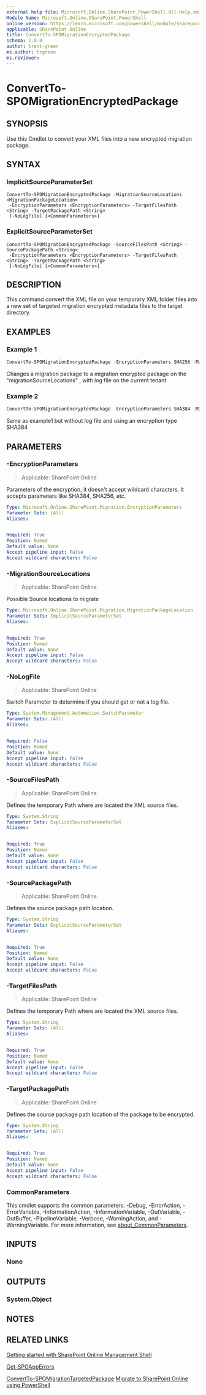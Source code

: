 ```yaml
---
external help file: Microsoft.Online.SharePoint.PowerShell.dll-Help.xml
Module Name: Microsoft.Online.SharePoint.PowerShell
online version: https://learn.microsoft.com/powershell/module/sharepoint-online/convertto-spomigrationencryptedpackage
applicable: SharePoint Online
title: ConvertTo-SPOMigrationEncryptedPackage
schema: 2.0.0
author: trent-green
ms.author: trgreen
ms.reviewer:
---
```


# ConvertTo-SPOMigrationEncryptedPackage

## SYNOPSIS

Use this Cmdlet to convert your XML files into a new encrypted migration package.

## SYNTAX

### ImplicitSourceParameterSet
```
ConvertTo-SPOMigrationEncryptedPackage -MigrationSourceLocations <MigrationPackageLocation>
 -EncryptionParameters <EncryptionParameters> -TargetFilesPath <String> -TargetPackagePath <String>
 [-NoLogFile] [<CommonParameters>]
```

### ExplicitSourceParameterSet
```
ConvertTo-SPOMigrationEncryptedPackage -SourceFilesPath <String> -SourcePackagePath <String>
 -EncryptionParameters <EncryptionParameters> -TargetFilesPath <String> -TargetPackagePath <String>
 [-NoLogFile] [<CommonParameters>]
```

## DESCRIPTION

This command convert the XML file on your temporary XML folder files into a new set of targeted migration encrypted metadata files to the target directory.

## EXAMPLES

### Example 1

```powershell
ConvertTo-SPOMigrationEncryptedPackage -EncryptionParameters SHA256 -MigrationSourceLocations $MigrationPackageLocation -NoLogFile -TargetFilesPath $TargetFilesPath -TargetPackagePath $TargetPackagePath
```

Changes a migration package to a migration encrypted package on the "migrationSourceLocations" , with log file on the current tenant

### Example 2

```powershell
ConvertTo-SPOMigrationEncryptedPackage -EncryptionParameters SHA384 -MigrationSourceLocations $MigrationPackageLocation  -TargetFilesPath $TargetFilesPath -TargetPackagePath $TargetPackagePath
```

Same as example1 but without log file and using an encryption type SHA384

## PARAMETERS

### -EncryptionParameters

> Applicable: SharePoint Online

Parameters of the encryption, it doesn't accept wildcard characters.
It accepts parameters like SHA384, SHA256, etc.

```yaml
Type: Microsoft.Online.SharePoint.Migration.EncryptionParameters
Parameter Sets: (All)
Aliases:


Required: True
Position: Named
Default value: None
Accept pipeline input: False
Accept wildcard characters: False
```

### -MigrationSourceLocations

> Applicable: SharePoint Online

Possible Source locations to migrate

```yaml
Type: Microsoft.Online.SharePoint.Migration.MigrationPackageLocation
Parameter Sets: ImplicitSourceParameterSet
Aliases:


Required: True
Position: Named
Default value: None
Accept pipeline input: False
Accept wildcard characters: False
```

### -NoLogFile

> Applicable: SharePoint Online

Switch Parameter to determine if you should get or not a log file.

```yaml
Type: System.Management.Automation.SwitchParameter
Parameter Sets: (All)
Aliases:


Required: False
Position: Named
Default value: None
Accept pipeline input: False
Accept wildcard characters: False
```

### -SourceFilesPath

> Applicable: SharePoint Online

Defines the temporary Path where are located the XML source files.

```yaml
Type: System.String
Parameter Sets: ExplicitSourceParameterSet
Aliases:


Required: True
Position: Named
Default value: None
Accept pipeline input: False
Accept wildcard characters: False
```

### -SourcePackagePath

> Applicable: SharePoint Online

Defines the source package path location.

```yaml
Type: System.String
Parameter Sets: ExplicitSourceParameterSet
Aliases:


Required: True
Position: Named
Default value: None
Accept pipeline input: False
Accept wildcard characters: False
```

### -TargetFilesPath

> Applicable: SharePoint Online

Defines the temporary Path where are located the XML source files.

```yaml
Type: System.String
Parameter Sets: (All)
Aliases:


Required: True
Position: Named
Default value: None
Accept pipeline input: False
Accept wildcard characters: False
```

### -TargetPackagePath

> Applicable: SharePoint Online

Defines the source package path location of the package to be encrypted.

```yaml
Type: System.String
Parameter Sets: (All)
Aliases:


Required: True
Position: Named
Default value: None
Accept pipeline input: False
Accept wildcard characters: False
```

### CommonParameters

This cmdlet supports the common parameters: -Debug, -ErrorAction, -ErrorVariable, -InformationAction, -InformationVariable, -OutVariable, -OutBuffer, -PipelineVariable, -Verbose, -WarningAction, and -WarningVariable. For more information, see [about_CommonParameters](https://go.microsoft.com/fwlink/?LinkID=113216).

## INPUTS

### None

## OUTPUTS

### System.Object

## NOTES

## RELATED LINKS

[Getting started with SharePoint Online Management Shell](/powershell/sharepoint/sharepoint-online/connect-sharepoint-online)

[Get-SPOAppErrors](Get-SPOAppErrors.md)

[ConvertTo-SPOMigrationTargetedPackage](ConvertTo-SPOMigrationTargetedPackage.md)
[Migrate to SharePoint Online using PowerShell](/sharepointmigration/overview-spmt-ps-cmdlets)
